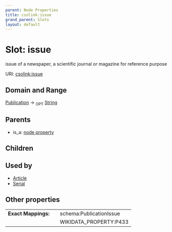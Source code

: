 ```yaml
---
parent: Node Properties
title: csolink:issue
grand_parent: Slots
layout: default
---
```


# Slot: issue


issue of a newspaper, a scientific journal or magazine for reference purpose

URI: [csolink:issue](https://w3id.org/csolink/vocab/issue)

## Domain and Range

[Publication](Publication.md) ->  <sub>OPT</sub> [String](types/String.md)

## Parents

 *  is_a: [node property](node_property.md)

## Children


## Used by

 * [Article](Article.md)
 * [Serial](Serial.md)

## Other properties

|  |  |  |
| --- | --- | --- |
| **Exact Mappings:** | | schema:PublicationIssue |
|  | | WIKIDATA_PROPERTY:P433 |

